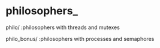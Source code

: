 # philosophers_

philo/        :philosophers with threads and mutexes

philo_bonus/  :philosophers with processes and semaphores
